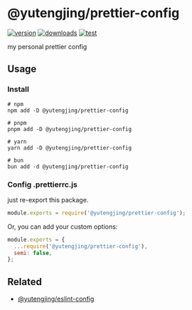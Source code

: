 # @yutengjing/prettier-config

[![version](https://img.shields.io/npm/v/@yutengjing/prettier-config)](https://www.npmjs.com/package/@yutengjing/prettier-config) [![downloads](https://img.shields.io/npm/dm/@yutengjing/prettier-config)](https://www.npmjs.com/package/@yutengjing/prettier-config) [![test](https://github.com/tjx666/prettier-config/actions/workflows/test.yml/badge.svg)](https://github.com/tjx666/prettier-config/actions/workflows/test.yml)

my personal prettier config

## Usage

### Install

```shell
# npm
npm add -D @yutengjing/prettier-config

# pnpm
pnpm add -D @yutengjing/prettier-config

# yarn
yarn add -D @yutengjing/prettier-config

# bun
bun add -d @yutengjing/prettier-config
```

### Config .prettierrc.js

just re-export this package.

```javascript
module.exports = require('@yutengjing/prettier-config');
```

Or, you can add your custom options:

```javascript
module.exports = {
  ...require('@yutengjing/prettier-config'),
  semi: false,
};
```

## Related

- [@yutengjing/eslint-config](https://github.com/tjx666/eslint-config/tree/main)
